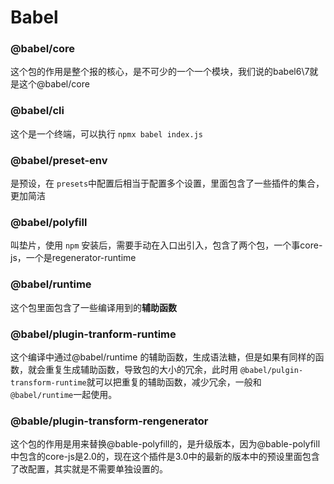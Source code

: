 # Babel

### @babel/core

这个包的作用是整个报的核心，是不可少的一个一个模块，我们说的babel6\7就是这个@babel/core

### @babel/cli

这个是一个终端，可以执行 ``npmx babel index.js``

### @babel/preset-env

是预设，在 ``presets``中配置后相当于配置多个设置，里面包含了一些插件的集合，更加简洁

### @babel/polyfill

叫垫片，使用 ``npm`` 安装后，需要手动在入口出引入，包含了两个包，一个事core-js，一个是regenerator-runtime

### @babel/runtime

这个包里面包含了一些编译用到的**辅助函数**

### @babel/plugin-tranform-runtime

这个编译中通过@babel/runtime 的辅助函数，生成语法糖，但是如果有同样的函数，就会重复生成辅助函数，导致包的大小的冗余，此时用 ``@babel/pulgin-transform-runtime``就可以把重复的辅助函数，减少冗余，一般和 ``@babel/runtime``一起使用。

### @bable/plugin-transform-rengenerator

这个包的作用是用来替换@bable-polyfill的，是升级版本，因为@bable-polyfill 中包含的core-js是2.0的，现在这个插件是3.0中的最新的版本中的预设里面包含了改配置，其实就是不需要单独设置的。
